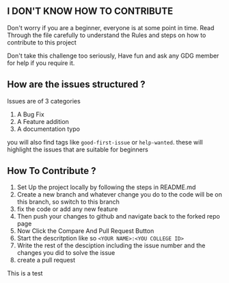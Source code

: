## I DON'T KNOW HOW TO CONTRIBUTE

Don't worry if you are a beginner, everyone is at some point in time. Read Through the file carefully to understand the Rules and steps on how to contribute to this project

Don't take this challenge too seriously, Have fun and ask any GDG member for help if you require it. 


## How are the issues structured ? 

Issues are of 3 categories 

1) A Bug Fix 
2) A Feature addition
3) A documentation typo

you will also find tags like `good-first-issue` or `help-wanted`. these will highlight the issues that are suitable for beginners 


## How To Contribute ?

1) Set Up the project locally by following the steps in README.md
2) Create a new branch and whatever change you do to the code will be on this branch, so switch to this branch 
3) fix the code or add any new feature
4) Then push your changes to github and navigate back to the forked repo page 
5) Now Click the Compare And Pull Request Button
6) Start the descritption like so `<YOUR NAME>:<YOU COLLEGE ID>`
7) Write the rest of the desciption including the issue number and the changes you did to solve the issue
7) create a pull request 


This is a test



